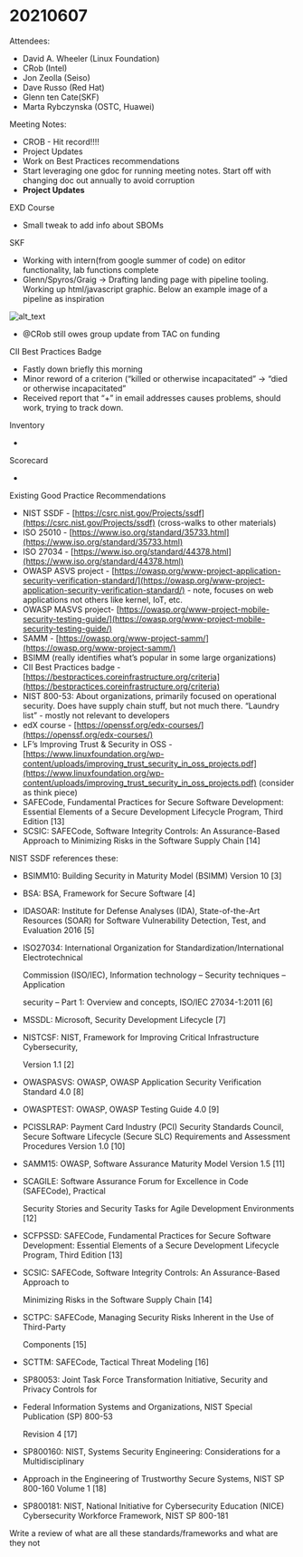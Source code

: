 # 20210607

Attendees:

- David A. Wheeler (Linux Foundation)
- CRob (Intel)
- Jon Zeolla (Seiso)
- Dave Russo (Red Hat)
- Glenn ten Cate(SKF)
- Marta Rybczynska (OSTC, Huawei)

Meeting Notes:

- CROB - Hit record!!!!
- Project Updates
- Work on Best Practices recommendations
- Start leveraging one gdoc for running meeting notes. Start off with changing doc out annually to avoid corruption
- **Project Updates**

EXD Course

- Small tweak to add info about SBOMs

SKF

- Working with intern(from google summer of code) on editor functionality, lab functions complete
- Glenn/Spyros/Graig -> Drafting landing page with pipeline tooling. Working up html/javascript graphic. Below an example image of a pipeline as inspiration

![alt_text](./assets/owaspdiagram.png)

- @CRob still owes group update from TAC on funding

CII Best Practices Badge

- Fastly down briefly this morning
- Minor reword of a criterion (“killed or otherwise incapacitated” -> “died or otherwise incapacitated”
- Received report that “+” in email addresses causes problems, should work, trying to track down.

Inventory

-

Scorecard

-

Existing Good Practice Recommendations

- NIST SSDF - [https://csrc.nist.gov/Projects/ssdf](https://csrc.nist.gov/Projects/ssdf) (cross-walks to other materials)
- ISO 25010 - [https://www.iso.org/standard/35733.html](https://www.iso.org/standard/35733.html)
- ISO 27034 - [https://www.iso.org/standard/44378.html](https://www.iso.org/standard/44378.html)
- OWASP ASVS project - [https://owasp.org/www-project-application-security-verification-standard/](https://owasp.org/www-project-application-security-verification-standard/) - note, focuses on web applications not others like kernel, IoT, etc.
- OWASP MASVS project- [https://owasp.org/www-project-mobile-security-testing-guide/](https://owasp.org/www-project-mobile-security-testing-guide/)
- SAMM - [https://owasp.org/www-project-samm/](https://owasp.org/www-project-samm/)
- BSIMM (really identifies what’s popular in some large organizations)
- CII Best Practices badge - [https://bestpractices.coreinfrastructure.org/criteria](https://bestpractices.coreinfrastructure.org/criteria)
- NIST 800-53: About organizations, primarily focused on operational security. Does have supply chain stuff, but not much there. “Laundry list” - mostly not relevant to developers
- edX course - [https://openssf.org/edx-courses/](https://openssf.org/edx-courses/)
- LF’s Improving Trust & Security in OSS - [https://www.linuxfoundation.org/wp-content/uploads/improving_trust_security_in_oss_projects.pdf](https://www.linuxfoundation.org/wp-content/uploads/improving_trust_security_in_oss_projects.pdf) (consider as think piece)
- SAFECode, Fundamental Practices for Secure Software Development: Essential Elements of a Secure Development Lifecycle Program, Third Edition [13]
- SCSIC: SAFECode, Software Integrity Controls: An Assurance-Based Approach to Minimizing Risks in the Software Supply Chain [14]

NIST SSDF references these:

- BSIMM10: Building Security in Maturity Model (BSIMM) Version 10 [3]
- BSA: BSA, Framework for Secure Software [4]
- IDASOAR: Institute for Defense Analyses (IDA), State-of-the-Art Resources (SOAR) for Software Vulnerability Detection, Test, and Evaluation 2016 [5]
- ISO27034: International Organization for Standardization/International Electrotechnical

  Commission (ISO/IEC), Information technology – Security techniques – Application

  security – Part 1: Overview and concepts, ISO/IEC 27034-1:2011 [6]

- MSSDL: Microsoft, Security Development Lifecycle [7]
- NISTCSF: NIST, Framework for Improving Critical Infrastructure Cybersecurity,

  Version 1.1 [2]

- OWASPASVS: OWASP, OWASP Application Security Verification Standard 4.0 [8]
- OWASPTEST: OWASP, OWASP Testing Guide 4.0 [9]
- PCISSLRAP: Payment Card Industry (PCI) Security Standards Council, Secure Software Lifecycle (Secure SLC) Requirements and Assessment Procedures Version 1.0 [10]
- SAMM15: OWASP, Software Assurance Maturity Model Version 1.5 [11]
- SCAGILE: Software Assurance Forum for Excellence in Code (SAFECode), Practical

  Security Stories and Security Tasks for Agile Development Environments [12]

- SCFPSSD: SAFECode, Fundamental Practices for Secure Software Development: Essential Elements of a Secure Development Lifecycle Program, Third Edition [13]
- SCSIC: SAFECode, Software Integrity Controls: An Assurance-Based Approach to

  Minimizing Risks in the Software Supply Chain [14]

- SCTPC: SAFECode, Managing Security Risks Inherent in the Use of Third-Party

  Components [15]

- SCTTM: SAFECode, Tactical Threat Modeling [16]
- SP80053: Joint Task Force Transformation Initiative, Security and Privacy Controls for
- Federal Information Systems and Organizations, NIST Special Publication (SP) 800-53

  Revision 4 [17]

- SP800160: NIST, Systems Security Engineering: Considerations for a Multidisciplinary
- Approach in the Engineering of Trustworthy Secure Systems, NIST SP 800-160 Volume 1 [18]
- SP800181: NIST, National Initiative for Cybersecurity Education (NICE) Cybersecurity Workforce Framework, NIST SP 800-181

Write a review of what are all these standards/frameworks and what are they not
